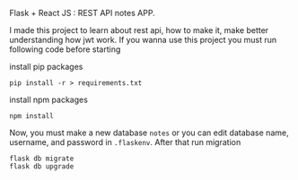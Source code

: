 Flask + React JS : REST API notes APP.

I made this project to learn about rest api, how to make it, make better understanding how jwt work. If you wanna use this project you must run following code before starting

install pip packages
```
pip install -r > requirements.txt
```

install npm packages
```
npm install
```

Now, you must make a new database `notes` or you can edit database name, username, and password in `.flaskenv`. After that run migration
```
flask db migrate
flask db upgrade
```
